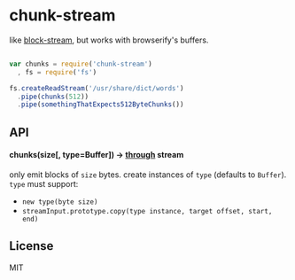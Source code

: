 # chunk-stream

like [block-stream](http://npm.im/block-stream), but works with browserify's buffers.

```javascript

var chunks = require('chunk-stream')
  , fs = require('fs')

fs.createReadStream('/usr/share/dict/words')
  .pipe(chunks(512))
  .pipe(somethingThatExpects512ByteChunks())

```

## API

#### chunks(size[, type=Buffer]) -> [through](http://npm.im/through) stream

only emit blocks of `size` bytes.
create instances of `type` (defaults to `Buffer`). `type` must support:

* `new type(byte size)`
* `streamInput.prototype.copy(type instance, target offset, start, end)`

## License

MIT
